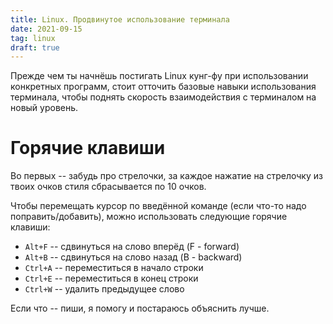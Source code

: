 ```yaml
---
title: Linux. Продвинутое использование терминала
date: 2021-09-15
tag: linux
draft: true
---
```


Прежде чем ты начнёшь постигать Linux кунг-фу при использовании конкретных программ, стоит отточить базовые навыки использования терминала, чтобы поднять скорость взаимодействия с терминалом на новый уровень.

# Горячие клавиши

Во первых -- забудь про стрелочки, за каждое нажатие на стрелочку из твоих очков стиля сбрасывается по 10 очков.

Чтобы перемещать курсор по введённой команде (если что-то надо поправить/добавить), можно использовать следующие горячие клавиши:

* `Alt+F` -- сдвинуться на слово вперёд (F - forward)
* `Alt+B` -- сдвинуться на слово назад (B - backward)
* `Ctrl+A` -- переместиться в начало строки
* `Ctrl+E` -- переместиться в конец строки
* `Ctrl+W` -- удалить предыдущее слово

Если что -- пиши, я помогу и постараюсь объяснить лучше.
